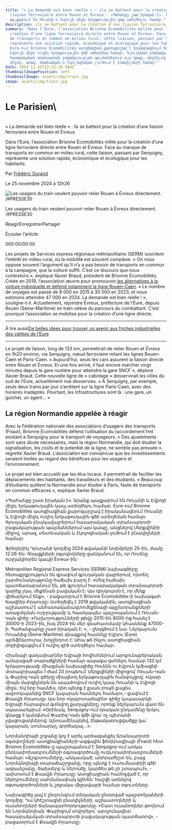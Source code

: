 ```yaml
---
title: "« La demande est bien réelle » : ils se battent pour la création d’une
  liaison ferroviaire entre Rouen et Évreux - «Պահանջը շատ իրական է». նրանք
  պայքարում են Ռուանի և Էվրոյի միջև երկաթուղային կապ ստեղծելու համար."
description: ils se battent pour la création d’une liaison ferroviaire entre Rouen et Évreux
summary: "Dans l’Eure, l’association Brionne Écomobilités milite pour la
  création d’une ligne ferroviaire directe entre Rouen et Évreux. Face au manque
  de transports en commun en milieu rural, cette liaison, passant par Serquigny,
  représente une solution rapide, économique et écologique pour les habitants. -
  Eure-ում Brionne Écomobilités ասոցիացիան քարոզարշավ է իրականացնում Ռուանի և
  Էվրոյի միջև ուղիղ երկաթուղային գծի ստեղծման համար: Գյուղական բնակավայրերում
  հասարակական տրանսպորտի բացակայության պայմաններում այս կապը, անցնելով Սերքվինիի
  միջով, արագ, տնտեսական և էկոլոգիական լուծում է բնակիչների համար:"
date: 2024-11-25T22:22:29.584Z
thumbnailImagePosition: left
thumbnailImage: assets/img/train.jpg
image: assets/img/train.jpg
---
```

# L﻿e Parisien\
\
« La demande est bien réelle » : ils se battent pour la création d’une liaison ferroviaire entre Rouen et Évreux

Dans l’Eure, l’association Brionne Écomobilités milite pour la création d’une ligne ferroviaire directe entre Rouen et Évreux. Face au manque de transports en commun en milieu rural, cette liaison, passant par Serquigny, représente une solution rapide, économique et écologique pour les habitants.

Par [Frédéric Durand](https://www.leparisien.fr/auteur/frederic-durand/) 

Le 25 novembre 2024 à 12h26

![Les usagers du train veulent pouvoir relier Rouen à Évreux directement. /#PRESSE30](https://www.leparisien.fr/resizer/vGGBHjfYnHXSNg4_z7ooTD_jEM0=/932x582/cloudfront-eu-central-1.images.arcpublishing.com/leparisien/XF6SDWGPS5F3ZESZPZEBS3MTNU.jpg)

Les usagers du train veulent pouvoir relier Rouen à Évreux directement. /#PRESSE30

RéagirEnregistrerPartager

Écouter l’article

000:00/00:00

Les projets de Services express régionaux métropolitains (SERM) suscitent l’intérêt en milieu rural, où la mobilité est souvent complexe. « On nous oppose souvent l’argument qu’il n’y a pas besoin de transports en commun à la campagne, que la voiture suffit. C’est ce discours que nous contestons », explique Xavier Braud, président de Brionne Écomobilités. Créée en 2019, l’association œuvre pour promouvoir[ les alternatives à la voiture individuelle et défend notamment la ligne Rouen-Caen](https://www.leparisien.fr/eure-27/en-normandie-lancienne-ligne-ferroviaire-rouen-louviers-devrait-rouvrir-dici-a-2032-12-02-2024-7M22TYK6LZDMXH3G3X7LJOPEQM.php). « Le nombre de voyages est passé de 8 000 en 2015 à 30 000 en 2023, et nous estimons atteindre 47 000 en 2024. La demande est bien réelle ! », souligne-t-il. Actuellement, rejoindre Évreux, préfecture de l’Eure, depuis Rouen (Seine-Maritime) en train relève du parcours du combattant. C’est pourquoi l’association se mobilise pour la création d’une ligne directe.

- - -

À lire aussi[De belles idées pour trouver un avenir aux friches industrielles des vallées de l’Eure](https://www.leparisien.fr/eure-27/de-belles-idees-pour-trouver-un-avenir-aux-friches-industrielles-des-vallees-de-leure-16-04-2024-ZWL7MMZHHBFSVN7W75MD2SRGD4.php)

- - -

Le projet de liaison, long de 133 km, permettrait de relier Rouen et Évreux en 1h20 environ, via Serquigny, nœud ferroviaire reliant les lignes Rouen-Caen et Paris-Caen. « Aujourd’hui, seuls les cars assurent la liaison directe entre Rouen et Évreux. Et une fois arrivé, il faut encore marcher vingt minutes depuis la gare routière pour atteindre la gare SNCF », déplore Xavier Braud. Cette nouvelle ligne de « cabotage » desservirait les villes du sud de l’Eure, actuellement mal desservies. « À Serquigny, par exemple, seuls deux trains par jour s’arrêtent sur la ligne Paris-Caen, avec des horaires inadaptés. Pourtant, les infrastructures sont là : une gare, un guichet, un agent… »

## La région Normandie appelée à réagir

Avec la Fédération nationale des associations d’usagers des transports (Fnaut), Brionne Écomobilités défend l’utilisation du raccordement fret existant à Serquigny pour le transport de voyageurs. « Des ajustements sont sans doute nécessaires, mais la région Normandie, qui doit étudier la signalisation, les coûts et le potentiel de la ligne, ne semble pas pressée », regrette Xavier Braud. L’association est convaincue que les investissements seraient limités au regard des bénéfices pour les usagers et l’environnement.

Le projet est bien accueilli par les élus locaux. Il permettrait de faciliter les déplacements des habitants, des travailleurs et des étudiants. « Beaucoup d’étudiants quittent la Normandie pour étudier à Paris, faute de transports en commun efficaces », explique Xavier Braud.

«Պահանջը շատ իրական է». նրանք պայքարում են Ռուանի և Էվրոյի միջև երկաթուղային կապ ստեղծելու համար.
Eure-ում Brionne Écomobilités ասոցիացիան քարոզարշավ է իրականացնում Ռուանի և Էվրոյի միջև ուղիղ երկաթուղային գծի ստեղծման համար: Գյուղական բնակավայրերում հասարակական տրանսպորտի բացակայության պայմաններում այս կապը, անցնելով Սերքվինիի միջով, արագ, տնտեսական և էկոլոգիական լուծում է բնակիչների համար:

Ֆրեդերիկ Դյուրանի կողմից
2024 թվականի նոյեմբերի 25-ին, ժամը 12:26-ին:
Գնացքների օգտվողները ցանկանում են, որ Ռուենը ուղղակիորեն կապի Évreux-ին:

Metropolitan Regional Express Services (SERM) նախագծերը հետաքրքրություն են գրավում գյուղական վայրերում, որտեղ շարժունակությունը հաճախ բարդ է: «Մեզ հաճախ պատճառաբանում են, թե գյուղում հասարակական տրանսպորտի կարիք չկա, մեքենան բավական է։ Այս դիսկուրսն է, որ մենք վիճարկում ենք», - բացատրում է Brionne Écomobilités-ի նախագահ Խավիեր Բրաուդը: Ստեղծվել է 2019 թվականին, ասոցիացիան աշխատում է անհատական ​​ավտոմեքենայի այլընտրանքների առաջմղման ուղղությամբ և հատկապես պաշտպանում է Ռուան-Կան գիծը: «Ուղևորությունների թիվը 2015-ին 8000-ից հասել է 30000-ի 2023-ին, իսկ 2024-ին մեր գնահատմամբ կհասնենք 47000-ի: Պահանջարկը շատ իրական է: », - ընդգծում է նա։ Ներկայումս Ռուանից (Seine-Maritime) գնացքով հասնելը Էվրյու (Eure) պրեֆեկտուրա, խոչընդոտ է: Ահա թե ինչու ասոցիացիան մոբիլիզացվում է ուղիղ գիծ ստեղծելու համար։

Հիանալի գաղափարներ Եվրայի հովիտներում արդյունաբերական ամայացած տարածքների համար ապագա գտնելու համար
133 կմ երկարությամբ միացման նախագիծը Ռուենն ու Էվրուն կմիացնի մոտավորապես 1 ժամ 20 րոպեում՝ Սերքվինիի միջոցով՝ Ռուան-Կան և Փարիզ-Կան գծերը միացնող երկաթուղային հանգույցով: «Այսօր միայն մարզիչներն են ապահովում ուղիղ կապ Ռուանի և Էվրոյի միջև: Եվ երբ հասնես, դեռ պետք է քսան րոպե քայլես ավտոկայանից SNCF կայարան հասնելու համար»,- ցավում է Քսավյե Բրաուդը։ Այս նոր «կաբոտաժային» գիծը կսպասարկի Եվրայի հարավում գտնվող քաղաքները, որոնք ներկայումս վատ են սպասարկվում: «Օրինակ, Serquigny-ում օրական ընդամենը երկու գնացք է կանգնում Փարիզ-Կան գծի վրա՝ ոչ պիտանի չվացուցակներով: Այնուամենայնիվ, ենթակառուցվածքը կա՝ կայարան, տոմսարկղ, գործակալ…»:

Նորմանդիայի շրջանը կոչ է արել արձագանքել
Տրանսպորտի օգտվողների ասոցիացիաների ազգային ֆեդերացիայի (Fnaut) հետ Brionne Écomobilités-ը պաշտպանում է Serquigny-ում առկա բեռնափոխադրումների օգտագործումը ուղևորափոխադրումների համար: «Ճշգրտումները, անկասկած, անհրաժեշտ են, բայց Նորմանդիայի տարածաշրջանը, որը պետք է ուսումնասիրի գծի ազդանշանը, ծախսերը և ներուժը, կարծես թե չի շտապում», - ափսոսում է Քսավյե Բրաուդը: Ասոցիացիան համոզված է, որ ներդրումները սահմանափակ կլինեն՝ հաշվի առնելով օգտագործողների և շրջակա միջավայրի համար օգուտները:

Նախագիծը լավ է ընդունվում տեղական ընտրված պաշտոնյաների կողմից: Դա կհեշտացնի բնակիչների, աշխատողների և ուսանողների ճանապարհորդությունը: «Շատ ուսանողներ թողնում են Նորմանդիան՝ Փարիզում սովորելու՝ արդյունավետ հասարակական տրանսպորտի բացակայության պատճառով», - բացատրում է Քսավյե Բրաուդը:

<!--EndFragment-->
